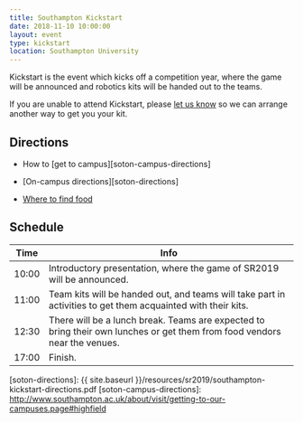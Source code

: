 ```yaml
---
title: Southampton Kickstart
date: 2018-11-10 10:00:00
layout: event
type: kickstart
location: Southampton University
---
```


Kickstart is the event which kicks off a competition year, where the game will
be announced and robotics kits will be handed out to the teams.

If you are unable to attend Kickstart, please [let us know][teams-contact] so we
can arrange another way to get you your kit.

## Directions

* How to [get to campus][soton-campus-directions]

* [On-campus directions][soton-directions]

* [Where to find food][soton-food-map]

## Schedule

| Time  | Info |
|-------|------|
| 10:00 | Introductory presentation, where the game of SR2019 will be announced. |
| 11:00 | Team kits will be handed out, and teams will take part in activities to get them acquainted with their kits. |
| 12:30 | There will be a lunch break. Teams are expected to bring their own lunches or get them from food vendors near the venues. |
| 17:00 | Finish. |

[teams-contact]: mailto:teams@studentrobotics.org
[soton-food-map]: https://drive.google.com/open?id=1vDqr-yQh-OO7MzVa_OiuKD5xUrEsLprr
[soton-directions]: {{ site.baseurl }}/resources/sr2019/southampton-kickstart-directions.pdf
[soton-campus-directions]: http://www.southampton.ac.uk/about/visit/getting-to-our-campuses.page#highfield
